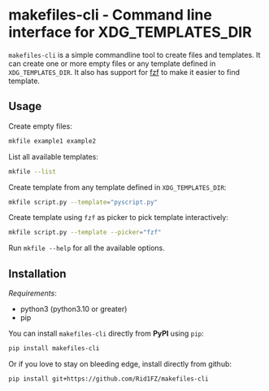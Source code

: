 # makefiles-cli - Command line interface for XDG_TEMPLATES_DIR

`makefiles-cli` is a simple commandline tool to create files and templates. It can create one or more empty files or any template defined in `XDG_TEMPLATES_DIR`. It also has support for [fzf](https://github.com/junegunn/fzf) to make it easier to find template.

## Usage

Create empty files:

```bash
mkfile example1 example2
```

List all available templates:

```bash
mkfile --list
```

Create template from any template defined in `XDG_TEMPLATES_DIR`:

```bash
mkfile script.py --template="pyscript.py"
```

Create template using `fzf` as picker to pick template interactively:

```bash
mkfile script.py --template --picker="fzf"
```

Run `mkfile --help` for all the available options.

## Installation

_Requirements_:

- python3 (python3.10 or greater)
- pip

You can install `makefiles-cli` directly from **PyPI** using `pip`:

```bash
pip install makefiles-cli
```

Or if you love to stay on bleeding edge, install directly from github:

```bash
pip install git+https://github.com/Rid1FZ/makefiles-cli
```

